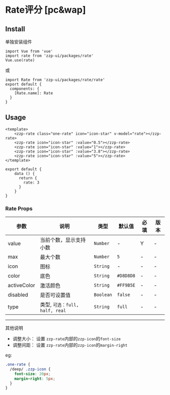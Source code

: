 # Rate评分 [pc&wap]

## Install

单独安装组件
```vue
import Vue from 'vue'
import rate from 'zzp-ui/packages/rate'
Vue.use(rate)
```
或
```vue
import Rate from 'zzp-ui/packages/rate/rate'
export default {
  components: {
    [Rate.name]: Rate
  }
}
```

## Usage

```vue
<template>
    <zzp-rate class="one-rate" icon="icon-star" v-model="rate"></zzp-rate>
    <zzp-rate icon="icon-star" :value="0.5"></zzp-rate>
    <zzp-rate icon="icon-star" :value="1"></zzp-rate>
    <zzp-rate icon="icon-star" :value="3.8"></zzp-rate>
    <zzp-rate icon="icon-star" :value="5"></zzp-rate>
</template>

export default {
    data () {
      return {
        rate: 3
      }
    }
}
```

### Rate Props 

| 参数 | 说明 | 类型 | 默认值 | 必填 | 版本 |
| ---- | ---- | ---- | ---- | ---- | ---- |
| value | 当前个数，显示支持小数 | `Number` | - | Y | - |
| max | 最大个数 | `Number` | `5` | - | - |
| icon | 图标 | `String` | - | - | - |
| color | 底色 | `String` | `#D8D8D8` | - | - |
| activeColor | 激活颜色 | `String` | `#FF9B5E` | - | - |
| disabled | 是否可设置值 | `Boolean` | `false` | - | - |
| type | 类型, `可选：full, half, real` | `String` | `full` | - | - |

--- 

其他说明

* 调整大小： 设置 `zzp-rate`内部的`zzp-icon`的`font-size`
* 调整间距： 设置 `zzp-rate`内部的`zzp-icon`的`margin-right`

eg:
```scss
.one-rate {
  /deep/ .zzp-icon {
    font-size: 20px;
    margin-right: 5px;
  }
}
```

